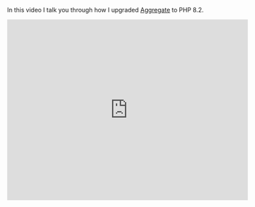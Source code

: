 In this video I talk you through how I upgraded [Aggregate](https://aggregate.stitcher.io/) to PHP 8.2.

<iframe width="560" height="422" src="https://www.youtube.com/embed/z0Tzb6SVwr4" title="YouTube video player" frameborder="0" allow="accelerometer; autoplay; clipboard-write; encrypted-media; gyroscope; picture-in-picture" allowfullscreen></iframe>